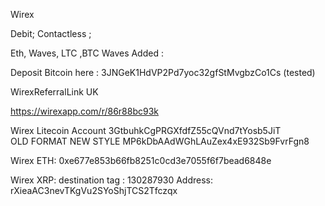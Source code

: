 Wirex 

Debit; Contactless ;

Eth, Waves, LTC ,BTC 
Waves Added : 

Deposit Bitcoin here :     3JNGeK1HdVP2Pd7yoc32gfStMvgbzCo1Cs   (tested)

WirexReferralLink UK

https://wirexapp.com/r/86r88bc93k


Wirex Litecoin Account 
3GtbuhkCgPRGXfdfZ55cQVnd7tYosb5JiT  
OLD FORMAT 
NEW STYLE 
MP6kDbAAdWGhLAuZex4xE932Sb9FvrFgn8
 
Wirex ETH:
0xe677e853b66fb8251c0cd3e7055f6f7bead6848e  

Wirex XRP:
destination tag :
130287930
Address:
rXieaAC3nevTKgVu2SYoShjTCS2Tfczqx
